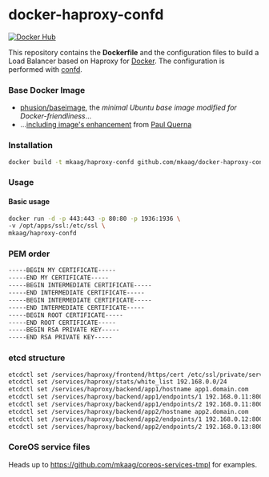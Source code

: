 docker-haproxy-confd
====================

[![Docker Hub](https://img.shields.io/badge/docker-mkaag%2Fhaproxy--confd-008bb8.svg)](https://registry.hub.docker.com/u/mkaag/haproxy-confd/)

This repository contains the **Dockerfile** and the configuration files to build a Load Balancer based on Haproxy for [Docker](https://www.docker.com/).
The configuration is performed with [confd](https://github.com/kelseyhightower/confd).

### Base Docker Image

* [phusion/baseimage](https://github.com/phusion/baseimage-docker), the *minimal Ubuntu base image modified for Docker-friendliness*...
* ...[including image's enhancement](https://github.com/racker/docker-ubuntu-with-updates) from [Paul Querna](https://journal.paul.querna.org/articles/2013/10/15/docker-ubuntu-on-rackspace/)

### Installation

```bash
docker build -t mkaag/haproxy-confd github.com/mkaag/docker-haproxy-confd
```

### Usage

#### Basic usage

```bash
docker run -d -p 443:443 -p 80:80 -p 1936:1936 \
-v /opt/apps/ssl:/etc/ssl \
mkaag/haproxy-confd
```

### PEM order

```bash
-----BEGIN MY CERTIFICATE-----
-----END MY CERTIFICATE-----
-----BEGIN INTERMEDIATE CERTIFICATE-----
-----END INTERMEDIATE CERTIFICATE-----
-----BEGIN INTERMEDIATE CERTIFICATE-----
-----END INTERMEDIATE CERTIFICATE-----
-----BEGIN ROOT CERTIFICATE-----
-----END ROOT CERTIFICATE-----
-----BEGIN RSA PRIVATE KEY-----
-----END RSA PRIVATE KEY-----
```

### etcd structure

```bash
etcdctl set /services/haproxy/frontend/https/cert /etc/ssl/private/server.pem
etcdctl set /services/haproxy/stats/white_list 192.168.0.0/24
etcdctl set /services/haproxy/backend/app1/hostname app1.domain.com
etcdctl set /services/haproxy/backend/app1/endpoints/1 192.168.0.11:8001
etcdctl set /services/haproxy/backend/app1/endpoints/2 192.168.0.11:8002
etcdctl set /services/haproxy/backend/app2/hostname app2.domain.com
etcdctl set /services/haproxy/backend/app2/endpoints/1 192.168.0.12:8001
etcdctl set /services/haproxy/backend/app2/endpoints/2 192.168.0.13:8002
```

### CoreOS service files

Heads up to https://github.com/mkaag/coreos-services-tmpl for examples.
